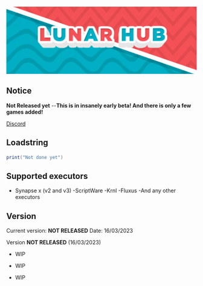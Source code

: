 ![](https://raw.githubusercontent.com/Aidanman14/LunarHub/main/assts/standard%20(3).gif)  
## Notice  
**Not Released yet**
--**This is in insanely early beta! And there is only a few games added!**  

[Discord](https://discord.gg/qwCV4uAGYf)  

## Loadstring  
```lua
print("Not done yet")
```  
## Supported executors  
- Synapse x (v2 and v3)
-ScriptWare
-Krnl
-Fluxus
-And any other executors 

## Version  
Current version: **NOT RELEASED**
Date: 16/03/2023

Version **NOT RELEASED** (16/03/2023)  
* WIP
+ WIP
- WIP


 

